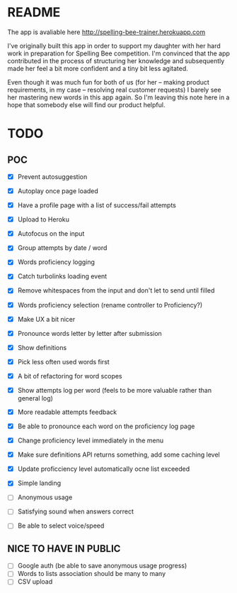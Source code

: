# README

The app is avaliable here http://spelling-bee-trainer.herokuapp.com

I've originally built this app in order to support my daughter with her hard work in preparation for Spelling Bee competition. I'm convinced that the app contributed in the process of structuring her knowledge and subsequently made her feel a bit more confident and a tiny bit less agitated.

Even though it was much fun for both of us (for her – making product requirements, in my case – resolving real customer requests) I barely see her mastering new words in this app again. So I'm leaving this note here in a hope that somebody else will find our product helpful.

# TODO

## POC

- [x] Prevent autosuggestion
- [x] Autoplay once page loaded
- [x] Have a profile page with a list of success/fail attempts
- [x] Upload to Heroku
- [x] Autofocus on the input
- [x] Group attempts by date / word
- [x] Words proficiency logging
- [x] Catch turbolinks loading event
- [x] Remove whitespaces from the input and don't let to send until filled
- [x] Words proficiency selection (rename controller to Proficiency?)
- [x] Make UX a bit nicer
- [x] Pronounce words letter by letter after submission
- [x] Show definitions
- [x] Pick less often used words first
- [x] A bit of refactoring for word scopes
- [x] Show attempts log per word (feels to be more valuable rather than general log)
- [x] More readable attempts feedback
- [x] Be able to pronounce each word on the proficiency log page
- [x] Change proficiency level immediately in the menu
- [x] Make sure definitions API returns something, add some caching level
- [x] Update proficciency level automatically ocne list exceeded
- [x] Simple landing
- [ ] Anonymous usage
- [ ] Satisfying sound when answers correct
- [ ] Be able to select voice/speed


## NICE TO HAVE IN PUBLIC

- [ ] Google auth (be able to save anonymous usage progress)
- [ ] Words to lists association should be many to many
- [ ] CSV upload
